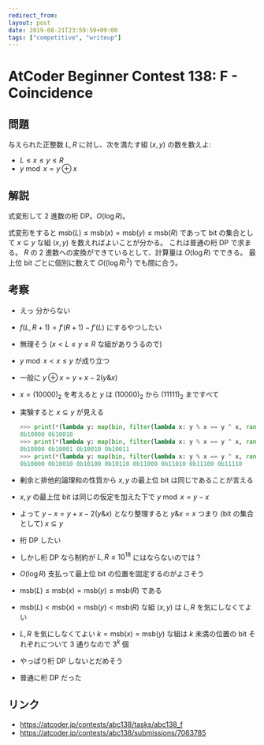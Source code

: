 ```yaml
---
redirect_from:
layout: post
date: 2019-08-21T23:59:59+09:00
tags: ["competitive", "writeup"]
---
```


# AtCoder Beginner Contest 138: F - Coincidence

## 問題

与えられた正整数 $L, R$ に対し、次を満たす組 $(x, y)$ の数を数えよ:

-   $L \le x \le y \le R$
-   $y \bmod x = y \oplus x$

## 解説

式変形して $2$ 進数の桁 DP。$O(\log R)$。

式変形をすると $\mathrm{msb}(L) \le \mathrm{msb}(x) = \mathrm{msb}(y) \le \mathrm{msb}(R)$ であって bit の集合として $x \subseteq y$ な組 $(x, y)$ を数えればよいことが分かる。
これは普通の桁 DP で求まる。
$R$ の $2$ 進数への変換ができているとして、計算量は $O(\log R)$ でできる。
最上位 bit ごとに個別に数えて $O((\log R)^2)$ でも間に合う。

## 考察

-   えっ 分からない
-   $f(L, R + 1) = f'(R + 1) - f'(L)$ にするやつしたい
-   無理そう ($x \lt L \le y \le R$ な組がありうるので)
-   $y \bmod x \lt x \le y$ が成り立つ
-   一般に $y \oplus x = y + x - 2 (y \& x)$
-   $x = (10000) _ 2$ を考えると $y$ は $(10000) _ 2$ から $(11111) _ 2$ まですべて
-   実験すると $x \subseteq y$ が見える

    ``` python
    >>> print(*(lambda y: map(bin, filter(lambda x: y % x == y ^ x, range(1, y + 1))))(0b10010))
    0b10000 0b10010
    >>> print(*(lambda y: map(bin, filter(lambda x: y % x == y ^ x, range(1, y + 1))))(0b10011))
    0b10000 0b10001 0b10010 0b10011
    >>> print(*(lambda y: map(bin, filter(lambda x: y % x == y ^ x, range(1, y + 1))))(0b11110))
    0b10000 0b10010 0b10100 0b10110 0b11000 0b11010 0b11100 0b11110
    ```
    
-   剰余と排他的論理和の性質から $x, y$ の最上位 bit は同じであることが言える
-   $x, y$ の最上位 bit は同じの仮定を加えた下で $y \bmod x = y - x$
-   よって $y - x = y + x - 2 (y \& x)$ となり整理すると $y \& x = x$ つまり (bit の集合として) $x \subseteq y$
-   桁 DP したい
-   しかし桁 DP なら制約が $L, R \le 10^{18}$ にはならないのでは？
-   $O(\log R)$ 支払って最上位 bit の位置を固定するのがよさそう
-   $\mathrm{msb}(L) \le \mathrm{msb}(x) = \mathrm{msb}(y) \le \mathrm{msb}(R)$ である
-   $\mathrm{msb}(L) \lt \mathrm{msb}(x) = \mathrm{msb}(y) \lt \mathrm{msb}(R)$ な組 $(x, y)$ は $L, R$ を気にしなくてよい
-   $L, R$ を気にしなくてよい $k = \mathrm{msb}(x) = \mathrm{msb}(y)$ な組は $k$ 未満の位置の bit それぞれについて $3$ 通りなので $3^k$ 個
-   やっぱり桁 DP しないとだめそう
-   普通に桁 DP だった


## リンク

-   <https://atcoder.jp/contests/abc138/tasks/abc138_f>
-   <https://atcoder.jp/contests/abc138/submissions/7063785>
